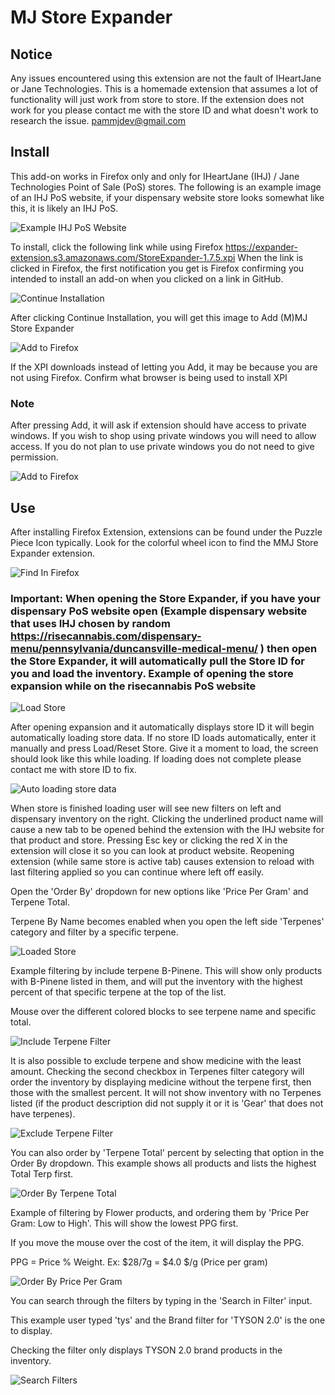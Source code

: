 # MJ Store Expander

## Notice
Any issues encountered using this extension are not the fault of IHeartJane or Jane Technologies. This is a homemade extension that assumes a lot of functionality will just work from store to store. If the extension does not work for you please contact me with the store ID and what doesn't work to research the issue. pammjdev@gmail.com

## Install
This add-on works in Firefox only and only for IHeartJane (IHJ) / Jane Technologies Point of Sale (PoS) stores. The following is an example image of an IHJ PoS website, if your dispensary website store looks somewhat like this, it is likely an IHJ PoS.

![Example IHJ PoS Website](https://raw.githubusercontent.com/pammjdev/extension/main/images/example_IHJ_store.jpg)

To install, click the following link while using Firefox https://expander-extension.s3.amazonaws.com/StoreExpander-1.7.5.xpi
When the link is clicked in Firefox, the first notification you get is Firefox confirming you intended to install an add-on when you clicked on a link in GitHub.

![Continue Installation](https://raw.githubusercontent.com/pammjdev/extension/main/images/continue.jpg)

After clicking Continue Installation, you will get this image to Add (M)MJ Store Expander

![Add to Firefox](https://raw.githubusercontent.com/pammjdev/extension/main/images/add.jpg)

If the XPI downloads instead of letting you Add, it may be because you are not using Firefox. Confirm what browser is being used to install XPI

### Note
After pressing Add, it will ask if extension should have access to private windows. If you wish to shop using private windows you will need to allow access. If you do not plan to use private windows you do not need to give permission.

![Add to Firefox](https://raw.githubusercontent.com/pammjdev/extension/main/images/private_window.jpg)

## Use
After installing Firefox Extension, extensions can be found under the Puzzle Piece Icon typically. Look for the colorful wheel icon to find the MMJ Store Expander extension.

![Find In Firefox](https://raw.githubusercontent.com/pammjdev/extension/main/images/find_extension.jpg)

### Important: When opening the Store Expander, if you have your dispensary PoS website open (Example dispensary website that uses IHJ chosen by random https://risecannabis.com/dispensary-menu/pennsylvania/duncansville-medical-menu/ ) then open the Store Expander, it will automatically pull the Store ID for you and load the inventory. Example of opening the store expansion while on the risecannabis PoS website

![Load Store](https://raw.githubusercontent.com/pammjdev/extension/main/images/loading.jpg)

After opening expansion and it automatically displays store ID it will begin automatically loading store data. If no store ID loads automatically, enter it manually and press Load/Reset Store. Give it a moment to load, the screen should look like this while loading. If loading does not complete please contact me with store ID to fix.

![Auto loading store data](https://raw.githubusercontent.com/pammjdev/extension/main/images/load_store.jpg)

When store is finished loading user will see new filters on left and dispensary inventory on the right. Clicking the underlined product name will cause a new tab to be opened behind the extension with the IHJ website for that product and store. Pressing Esc key or clicking the red X in the extension will close it so you can look at product website. Reopening extension (while same store is active tab) causes extension to reload with last filtering applied so you can continue where left off easily.

Open the 'Order By' dropdown for new options like 'Price Per Gram' and Terpene Total.

Terpene By Name becomes enabled when you open the left side 'Terpenes' category and filter by a specific terpene.

![Loaded Store](https://raw.githubusercontent.com/pammjdev/extension/main/images/new_ordering.jpg)

Example filtering by include terpene B-Pinene. This will show only products with B-Pinene listed in them, and will put the inventory with the highest percent of that specific terpene at the top of the list.

Mouse over the different colored blocks to see terpene name and specific total.

![Include Terpene Filter](https://raw.githubusercontent.com/pammjdev/extension/main/images/order_by_specific_terpene_include.jpg)

It is also possible to exclude terpene and show medicine with the least amount. Checking the second checkbox in Terpenes filter category will order the inventory by displaying medicine without the terpene first, then those with the smallest percent. It will not show inventory with no Terpenes listed (if the product description did not supply it or it is 'Gear' that does not have terpenes).

![Exclude Terpene Filter](https://raw.githubusercontent.com/pammjdev/extension/main/images/order_by_specific_terpene_exclude.jpg)

You can also order by 'Terpene Total' percent by selecting that option in the Order By dropdown. This example shows all products and lists the highest Total Terp first.

![Order By Terpene Total](https://raw.githubusercontent.com/pammjdev/extension/main/images/order_by_terpene_total.jpg)

Example of filtering by Flower products, and ordering them by 'Price Per Gram: Low to High'. This will show the lowest PPG first.

If you move the mouse over the cost of the item, it will display the PPG.

PPG = Price % Weight. Ex: $28/7g = $4.0 $/g (Price per gram)

![Order By Price Per Gram](https://raw.githubusercontent.com/pammjdev/extension/main/images/price_per_gram.jpg)

You can search through the filters by typing in the 'Search in Filter' input.

This example user typed 'tys' and the Brand filter for 'TYSON 2.0' is the one to display.

Checking the filter only displays TYSON 2.0 brand products in the inventory.

![Search Filters](https://raw.githubusercontent.com/pammjdev/extension/main/images/search_filters.jpg)

